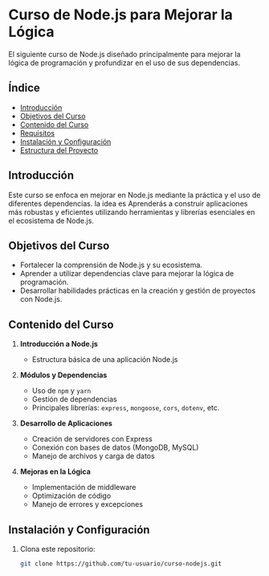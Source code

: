 # Curso de Node.js para Mejorar la Lógica

El siguiente curso de Node.js diseñado principalmente  para mejorar la lógica de programación y profundizar en el uso de sus dependencias.

## Índice

- [Introducción](#introducción)
- [Objetivos del Curso](#objetivos-del-curso)
- [Contenido del Curso](#contenido-del-curso)
- [Requisitos](#requisitos)
- [Instalación y Configuración](#instalación-y-configuración)
- [Estructura del Proyecto](#estructura-del-proyecto)



## Introducción

Este curso se enfoca en mejorar  en Node.js mediante la práctica y el uso de diferentes dependencias. la idea es Aprenderás a construir aplicaciones más robustas y eficientes utilizando herramientas y librerías esenciales en el ecosistema de Node.js.

## Objetivos del Curso

- Fortalecer la comprensión de Node.js y su ecosistema.
- Aprender a utilizar dependencias clave para mejorar la lógica de programación.
- Desarrollar habilidades prácticas en la creación y gestión de proyectos con Node.js.

## Contenido del Curso

1. **Introducción a Node.js**
   - Estructura básica de una aplicación Node.js

2. **Módulos y Dependencias**
   - Uso de `npm` y `yarn`
   - Gestión de dependencias
   - Principales librerías: `express`, `mongoose`, `cors`, `dotenv`, etc.

3. **Desarrollo de Aplicaciones**
   - Creación de servidores con Express
   - Conexión con bases de datos (MongoDB, MySQL)
   - Manejo de archivos y carga de datos

4. **Mejoras en la Lógica**
   - Implementación de middleware
   - Optimización de código
   - Manejo de errores y excepciones



## Instalación y Configuración

1. Clona este repositorio:
   ```bash
   git clone https://github.com/tu-usuario/curso-nodejs.git
